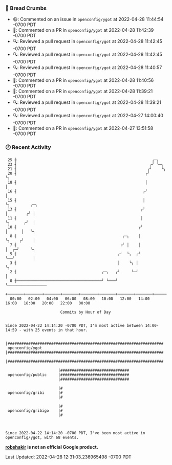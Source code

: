 ### 🍞 Bread Crumbs

 * 😃: Commented on an issue in `openconfig/ygot` at 2022-04-28 11:44:54 -0700 PDT
 * 💬: Commented on a PR in  `openconfig/ygot` at 2022-04-28 11:42:39 -0700 PDT
 * 🔍: Reviewed a pull request in  `openconfig/ygot` at 2022-04-28 11:42:45 -0700 PDT
 * 🔍: Reviewed a pull request in  `openconfig/ygot` at 2022-04-28 11:42:45 -0700 PDT
 * 🔍: Reviewed a pull request in  `openconfig/ygot` at 2022-04-28 11:40:57 -0700 PDT
 * 💬: Commented on a PR in  `openconfig/ygot` at 2022-04-28 11:40:56 -0700 PDT
 * 💬: Commented on a PR in  `openconfig/ygot` at 2022-04-28 11:39:21 -0700 PDT
 * 🔍: Reviewed a pull request in  `openconfig/ygot` at 2022-04-28 11:39:21 -0700 PDT
 * 🔍: Reviewed a pull request in  `openconfig/ygot` at 2022-04-27 14:00:40 -0700 PDT
 * 💬: Commented on a PR in  `openconfig/ygot` at 2022-04-27 13:51:58 -0700 PDT

### 🕘 Recent Activity
```
 25 ┼                                                           ╭─╮
 23 ┤                                                          ╭╯ ╰─╮
 21 ┤                                                         ╭╯    ╰╮
 20 ┤                                                        ╭╯      ╰╮
 18 ┤                                                        │        │
 16 ┤                                                       ╭╯        │
 15 ┤                                                       │         ╰╮         ╭─╮
 13 ┤                                                      ╭╯          │        ╭╯ │
 11 ┤                                                      │           ╰╮      ╭╯  │
 10 ┤                                                     ╭╯            │      │   ╰╮
  8 ┤                                              ╭─╮    │             ╰╮    ╭╯    │
  7 ┤                                             ╭╯ │    │              │  ╭─╯     ╰╮
  5 ┤                                            ╭╯  ╰╮  ╭╯              ╰──╯        │
  3 ┤                                            │    ╰╮ │                           ╰╮
  2 ┤                                     ╭─╮   ╭╯     ╰─╯                            │
  0 ┼─────────────────────────────────────╯ ╰───╯                                     ╰─────────────────
    +───────+───────+───────+───────+───────+───────+───────+───────+───────+───────+───────+───────+────
  00:00   02:00   04:00   06:00   08:00   10:00   12:00   14:00   16:00   18:00   20:00   22:00   00:00   

						Commits by Hour of Day


Since 2022-04-22 14:14:20 -0700 PDT, I'm most active between 14:00-14:59 - with 25 events in that hour.

```



```
                       |####################################################################
 openconfig/ygot       |####################################################################
                       |####################################################################

                       |##############################
 openconfig/public     |##############################
                       |##############################

                       |#
 openconfig/gribi      |#
                       |#

                       |#
 openconfig/gribigo    |#
                       |#



Since 2022-04-22 14:14:20 -0700 PDT, I've been most active in openconfig/ygot, with 68 events.

```
**[robshakir](mailto:robjs@google.com) is not an official Google product.**  


Last Updated: 2022-04-28 12:31:03.236965498 -0700 PDT
